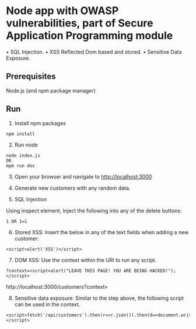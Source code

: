 # Node app with OWASP vulnerabilities, part of Secure Application Programming module

• SQL Injection.
• XSS Reflected Dom based and stored.
• Sensitive Data Exposure.

## Prerequisites

Node.js (and npm package manager)

## Run

1. Install npm packages

```
npm install
```

2. Run node

```
node index.js 
OR
mpm run dev
```

3. Open your browser and navigate to <http://localhost:3000>

4. Generate new customers with any random data.

5. SQL Injection

Using inspect element, Inject the following into any of the delete buttons:

```
1 OR 1=1
```

6. Stored XSS:
Insert the below in any of the text fields when adding a new customer:

```
<script>alert('XSS')</script>
```

7. DOM XSS:
Use the context within the URI to run any script.

```
?context=<script>alert("LEAVE THIS PAGE! YOU ARE BEING HACKED!");</script>
```

http://localhost:3000/customers?context=<script>alert("LEAVE THIS PAGE! YOU ARE BEING HACKED!");</script>

8. Sensitive data exposure:
Similar to the step above, the following script can be used in the context.

```
<script>fetch('/api/customers').then(r=>r.json()).then(d=>document.write(JSON.stringify(d)));</script>
```
